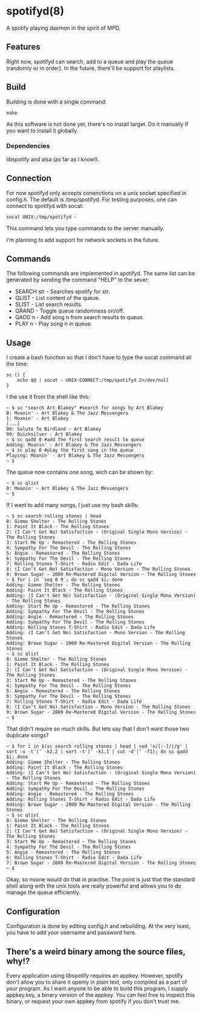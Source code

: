 # spotifyd(8)
A spotify playing daemon in the spirit of MPD.

## Features
Right now, spotifyd can search, add to a queue and play the queue
(randomly or in order). In the future, there'll be support for playlists.

## Build
Building is done with a single command:
```
make
```
As this software is not done yet, there's no install target. Do it
manually if you want to install it globally.

### Dependencies
libspotify and alsa (as far as I know!).

## Connection
For now spotifyd only accepts conenctions on a unix socket
specified in config.h. The default is /tmp/spotifyd. For
testing purposes, one can connect to spotifyd with socat:
```
socat UNIX:/tmp/spotifyd -
```
This command lets you type commands to the server manually.

I'm planning to add support for network sockets in the future.

## Commands
The following commands are implemented in spotifyd. The same 
list can be generated by sending the command "HELP" to the sever:
* SEARCH str - Searches spotify for str.
* QLIST      - List content of the queue.
* SLIST      - List search results.
* QRAND      - Toggle queue randomness on/off.
* QADD n     - Add song n from search results to queue.
* PLAY n    - Play song n in queue.

## Usage
I create a bash function so that I don't have to type the socat command
all the time:
```
sc () {
	echo $@ | socat - UNIX-CONNECT:/tmp/spotifyd 2>/dev/null
}
```

I the use it from the shell like this:
```
~ $ sc "search Art Blakey" #search for songs by Art Blakey
0: Moanin' - Art Blakey & The Jazz Messengers
1: Moanin' - Art Blakey
[...]
98: Salute To Birdland - Art Blakey
99: Quicksilver - Art Blakey
~ $ sc qadd 0 #add the first search result to queue
Adding: Moanin' - Art Blakey & The Jazz Messengers
~ $ sc play 0 #play the first song in the queue
Playing: Moanin' - Art Blakey & The Jazz Messengers
~ $ 
```
The queue now contains one song, wich can be shown by:
```
~ $ sc qlist
0: Moanin' - Art Blakey & The Jazz Messengers
~ $ 
```
If I want to add many songs, I just use my bash skills:
```
~ $ sc search rolling stones | head
0: Gimme Shelter - The Rolling Stones
1: Paint It Black - The Rolling Stones
2: (I Can't Get No) Satisfaction - (Original Single Mono Version) - The Rolling Stones
3: Start Me Up - Remastered - The Rolling Stones
4: Sympathy For The Devil - The Rolling Stones
5: Angie - Remastered - The Rolling Stones
6: Sympathy For The Devil - The Rolling Stones
7: Rolling Stones T-Shirt - Radio Edit - Dada Life
8: (I Can't Get No) Satisfaction - Mono Version - The Rolling Stones
9: Brown Sugar - 2009 Re-Mastered Digital Version - The Rolling Stones
~ $ for i in `seq 0 9`; do sc qadd $i; done
Adding: Gimme Shelter - The Rolling Stones
Adding: Paint It Black - The Rolling Stones
Adding: (I Can't Get No) Satisfaction - (Original Single Mono Version) - The Rolling Stones
Adding: Start Me Up - Remastered - The Rolling Stones
Adding: Sympathy For The Devil - The Rolling Stones
Adding: Angie - Remastered - The Rolling Stones
Adding: Sympathy For The Devil - The Rolling Stones
Adding: Rolling Stones T-Shirt - Radio Edit - Dada Life
Adding: (I Can't Get No) Satisfaction - Mono Version - The Rolling Stones
Adding: Brown Sugar - 2009 Re-Mastered Digital Version - The Rolling Stones
~ $ sc qlist
0: Gimme Shelter - The Rolling Stones
1: Paint It Black - The Rolling Stones
2: (I Can't Get No) Satisfaction - (Original Single Mono Version) - The Rolling Stones
3: Start Me Up - Remastered - The Rolling Stones
4: Sympathy For The Devil - The Rolling Stones
5: Angie - Remastered - The Rolling Stones
6: Sympathy For The Devil - The Rolling Stones
7: Rolling Stones T-Shirt - Radio Edit - Dada Life
8: (I Can't Get No) Satisfaction - Mono Version - The Rolling Stones
9: Brown Sugar - 2009 Re-Mastered Digital Version - The Rolling Stones
~ $ 
```
That didn't require so much skills. But lets say that
I don't want those two duplicate songs?
```
~ $ for i in $(sc search rolling stones | head | sed 's/[:-]/|/g' | sort -u -t'|' -k2,2 | sort -t'|' -k1,1 | cut -d'|' -f1); do sc qadd $i; done
Adding: Gimme Shelter - The Rolling Stones
Adding: Paint It Black - The Rolling Stones
Adding: (I Can't Get No) Satisfaction - (Original Single Mono Version) - The Rolling Stones
Adding: Start Me Up - Remastered - The Rolling Stones
Adding: Sympathy For The Devil - The Rolling Stones
Adding: Angie - Remastered - The Rolling Stones
Adding: Rolling Stones T-Shirt - Radio Edit - Dada Life
Adding: Brown Sugar - 2009 Re-Mastered Digital Version - The Rolling Stones
~ $ sc qlist
0: Gimme Shelter - The Rolling Stones
1: Paint It Black - The Rolling Stones
2: (I Can't Get No) Satisfaction - (Original Single Mono Version) - The Rolling Stones
3: Start Me Up - Remastered - The Rolling Stones
4: Sympathy For The Devil - The Rolling Stones
5: Angie - Remastered - The Rolling Stones
6: Rolling Stones T-Shirt - Radio Edit - Dada Life
7: Brown Sugar - 2009 Re-Mastered Digital Version - The Rolling Stones
~ $ 
```
Okay, so noone would do that in practise. The point is just that
the standard shell along with the unix tools are really powerful
and allows you to do manage the queue efficiently.

## Configuration
Configuration is done by editing config.h and rebuilding.
At the very least, you have to add your username and password here.

## There's a weird binary among the source files, why!?
Every application using libspotify requires an appkey.
However, spotify don't allow you to share it openly in plain text,
only compiled as a part of your program. As I want anyone to be 
able to build this program, I supply appkey.key, a binary version
of the appkey. You can feel free to inspect this binary, or request
your own appkey from spotify if you don't trust me.
